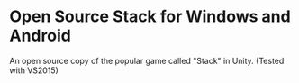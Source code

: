 # Open Source Stack for Windows and Android

An open source copy of the popular game called "Stack" in Unity.
(Tested with VS2015)
